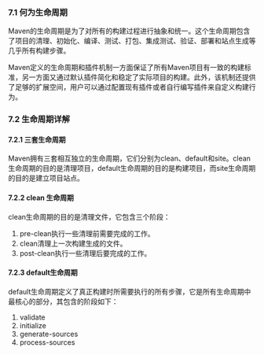 ### 7.1 何为生命周期

Maven的生命周期是为了对所有的构建过程进行抽象和统一。这个生命周期包含了项目的清理、初始化、编译、测试、打包、集成测试、验证、部署和站点生成等几乎所有构建步骤。

Maven定义的生命周期和插件机制一方面保证了所有Maven项目有一致的构建标准，另一方面又通过默认插件简化和稳定了实际项目的构建。此外，该机制还提供了足够的扩展空间，用户可以通过配置现有插件或者自行编写插件来自定义构建行为。

### 7.2 生命周期详解

#### 7.2.1 三套生命周期

Maven拥有三套相互独立的生命周期，它们分别为clean、default和site。clean生命周期的目的是清理项目，default生命周期的目的是构建项目，而site生命周期的目的是建立项目站点。

#### 7.2.2 clean 生命周期

clean生命周期的目的是清理文件，它包含三个阶段：

1. pre-clean执行一些清理前需要完成的工作。
2. clean清理上一次构建生成的文件。
3. post-clean执行一些清理后要完成的工作。

#### 7.2.3 default生命周期

default生命周期定义了真正构建时所需要执行的所有步骤，它是所有生命周期中最核心的部分，其包含的阶段如下：

1. validate
2. initialize
3. generate-sources
4. process-sources